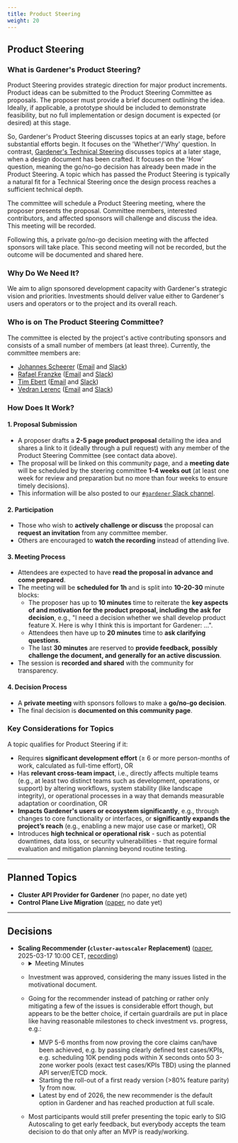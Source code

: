 ```yaml
---
title: Product Steering
weight: 20
---
```


## Product Steering

### What is Gardener's Product Steering?
Product Steering provides strategic direction for major product increments. Product ideas can be submitted to the Product Steering Committee as proposals. The proposer must provide a brief document outlining the idea. Ideally, if applicable, a prototype should be included to demonstrate feasibility, but no full implementation or design document is expected (or desired) at this stage.

So, Gardener's Product Steering discusses topics at an early stage, before substantial efforts begin. It focuses on the 'Whether'/'Why' question. In contrast, [Gardener's Technical Steering](https://gardener.cloud/community/technical-steering) discusses topics at a later stage, when a design document has been crafted. It focuses on the 'How' question, meaning the go/no-go decision has already been made in the Product Steering. A topic which has passed the Product Steering is typically a natural fit for a Technical Steering once the design process reaches a sufficient technical depth.

The committee will schedule a Product Steering meeting, where the proposer presents the proposal. Committee members, interested contributors, and affected sponsors will challenge and discuss the idea. This meeting will be recorded.

Following this, a private go/no-go decision meeting with the affected sponsors will take place. This second meeting will not be recorded, but the outcome will be documented and shared here.

### Why Do We Need It?
We aim to align sponsored development capacity with Gardener's strategic vision and priorities. Investments should deliver value either to Gardener's users and operators or to the project and its overall reach.

### Who is on The Product Steering Committee?
The committee is elected by the project's active contributing sponsors and consists of a small number of members (at least three). Currently, the committee members are:
- [Johannes Scheerer](https://github.com/scheererj) ([Email](mailto:johannes.scheerer@sap.com) and [Slack](https://gardener-cloud.slack.com/archives/D08EXK51QJJ))
- [Rafael Franzke](https://github.com/rfranzke) ([Email](mailto:rafael.franzke@sap.com) and [Slack](https://gardener-cloud.slack.com/archives/DAQ7R4D6D))
- [Tim Ebert](https://github.com/timebertt) ([Email](mailto:tim.ebert@stackit.cloud) and [Slack](https://gardener-cloud.slack.com/archives/D0478U21E4U))
- [Vedran Lerenc](https://github.com/vlerenc) ([Email](mailto:vedran.lerenc@sap.com) and [Slack](https://gardener-cloud.slack.com/archives/DAQH1NTUL))

### How Does It Work?
#### 1. Proposal Submission
- A proposer drafts a **2-5 page product proposal** detailing the idea and shares a link to it (ideally through a pull request) with any member of the Product Steering Committee (see contact data above).
- The proposal will be linked on this community page, and a **meeting date** will be scheduled by the steering committee **1-4 weeks out** (at least one week for review and preparation but no more than four weeks to ensure timely decisions).
- This information will be also posted to our [`#gardener` Slack channel](https://gardener-cloud.slack.com/archives/C045DSWJZB9).

#### 2. Participation
- Those who wish to **actively challenge or discuss** the proposal can **request an invitation** from any committee member.
- Others are encouraged to **watch the recording** instead of attending live.

#### 3. Meeting Process
- Attendees are expected to have **read the proposal in advance and come prepared**.
- The meeting will be **scheduled for 1h** and is split into **10-20-30** minute blocks:
  - The proposer has up to **10 minutes** time to reiterate the **key aspects of and motivation for the product proposal, including the ask for decision**, e.g., "I need a decision whether we shall develop product feature X. Here is why I think this is important for Gardener: ...".
  - Attendees then have up to **20 minutes** time to **ask clarifying questions**.
  - The last **30 minutes** are reserved to **provide feedback, possibly challenge the document, and generally for an active discussion**.
- The session is **recorded and shared** with the community for transparency.

#### 4. Decision Process
- A **private meeting** with sponsors follows to make a **go/no-go decision**.
- The final decision is **documented on this community page**.

### Key Considerations for Topics
A topic qualifies for Product Steering if it:
- Requires **significant development effort** (≥ 6 or more person-months of work, calculated as full-time effort), OR
- Has **relevant cross-team impact**, i.e., directly affects multiple teams (e.g., at least two distinct teams such as development, operations, or support) by altering workflows, system stability (like landscape integrity), or operational processes in a way that demands measurable adaptation or coordination, OR
- **Impacts Gardener's users or ecosystem significantly**, e.g., through changes to core functionality or interfaces, or **significantly expands the project’s reach** (e.g., enabling a new major use case or market), OR
- Introduces **high technical or operational risk** - such as potential downtimes, data loss, or security vulnerabilities - that require formal evaluation and mitigation planning beyond routine testing.

<hr/>

## Planned Topics

- **Cluster API Provider for Gardener** (no paper, no date yet)
- **Control Plane Live Migration** ([paper](https://github.com/gardener/gardener/issues/10686), no date yet)

<hr/>

## Decisions

- **Scaling Recommender (`cluster-autoscaler` Replacement)** ([paper](https://github.com/gardener/scaling-recommender/blob/main/docs/motivation.md), 2025-03-17 10:00 CET, [recording](https://youtu.be/u4-fWwKITuM))
  - <details closed><summary>Meeting Minutes</summary>

    - Madhav (and Tarun on CA inefficiencies) presented the recommender proposal.
    - Questions were raised about what issues could realistically be changed upstream (if the committers would approve) and what cannot be changed (fundamental issues).
    - One fundamental issue is that CA looks only at one node group at a time and therefore only considers filtering, never scoring (there is nothing to score since only nodes in one node group are analyzed). Consequently, all follow-up issues cannot be addressed either, like zone imbalance or sub-optimal recommendations.
    - The concern was raised that while the recommender is being developed, the community will progress and implement, e.g., resource reservations. However, feedback is not all positive/this proposal is critised to not solve the complex requirements for modern GPU workloads and pod-(gang-)scheduling. Also, because the suggested recommender will directly leverage the kube-scheduler, there will be reduced (sometimes no) need to duplicate this kind of logic in the recommender – for this feature or new upcoming features.
    - The concern was raised that virtualizing the API server and ETCD may require significant effort and whether we can contribute upstream changes to the kube-scheduler so that it returns recommendations instead. However, it seems unlikely to achieve that because it would complicate the kube-scheduler further (mixing in recommendations), make available the machine options to pick from (today, it only knows of/looks at existing nodes), and break the one-pod-at-a-time scheduling principle it follows today (CA and the recommender need to look at all pending pods to make a sensible recommendation). Furthermore, virtualizing the API server and ETCD is probably not much work (as seen in the PoC) because we need to implement “only” the kube-scheduler required API surface and hold the data in memory. CA went another way, but in the end, the data is held also there in memory.
    - The proposal was made to present the scaling recommender in SIG Auto-Scaling to get feedback on whether the proposal makes sense, independent of whether anyone but us wants to implement it.

    </details>
  - Investment was approved, considering the many issues listed in the motivational document.
  - Going for the recommender instead of patching or rather only mitigating a few of the issues is considerable effort though, but appears to be the better choice, if certain guardrails are put in place like having reasonable milestones to check investment vs. progress, e.g.:
    - MVP 5-6 months from now proving the core claims can/have been achieved, e.g. by passing clearly defined test cases/KPIs, e.g. scheduling 10K pending pods within X seconds onto 50 3-zone worker pools (exact test cases/KPIs TBD) using the planned API server/ETCD mock.
    - Starting the roll-out of a first ready version (>80% feature parity) 1y from now.
    - Latest by end of 2026, the new recommender is the default option in Gardener and has reached production at full scale.
  - Most participants would still prefer presenting the topic early to SIG Autoscaling to get early feedback, but everybody accepts the team decision to do that only after an MVP is ready/working.
